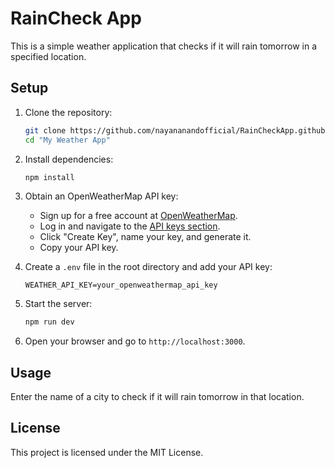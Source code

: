 # RainCheck App

This is a simple weather application that checks if it will rain tomorrow in a specified location.

## Setup

1. Clone the repository:
    ```bash
    git clone https://github.com/nayananandofficial/RainCheckApp.github.io.git
    cd "My Weather App"
    ```

2. Install dependencies:
    ```bash
    npm install
    ```````````

3. Obtain an OpenWeatherMap API key:
    - Sign up for a free account at [OpenWeatherMap](https://home.openweathermap.org/users/sign_up).
    - Log in and navigate to the [API keys section](https://home.openweathermap.org/api_keys).
    - Click "Create Key", name your key, and generate it.
    - Copy your API key.


4. Create a `.env` file in the root directory and add your API key:
    `````````````
    WEATHER_API_KEY=your_openweathermap_api_key
    `````````````

5. Start the server:
    ```bash
    npm run dev
    ```````````

6. Open your browser and go to `http://localhost:3000`.

## Usage

Enter the name of a city to check if it will rain tomorrow in that location.

## License

This project is licensed under the MIT License.
